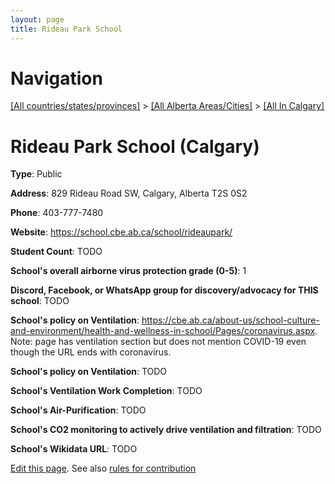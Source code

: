 ```yaml
---
layout: page
title: Rideau Park School
---
```

# Navigation

[[All countries/states/provinces]](../../..) > [[All Alberta Areas/Cities]](../..) > [[All In Calgary]](..)

# Rideau Park School (Calgary)

**Type**: Public

**Address**: 829 Rideau Road SW, Calgary, Alberta T2S 0S2

**Phone**: 403-777-7480

**Website**: <https://school.cbe.ab.ca/school/rideaupark/>

**Student Count**: TODO

**School's overall airborne virus protection grade (0-5)**: 1

**Discord, Facebook, or WhatsApp group for discovery/advocacy for THIS school**: TODO

**School's policy on Ventilation**: <https://cbe.ab.ca/about-us/school-culture-and-environment/health-and-wellness-in-school/Pages/coronavirus.aspx>. Note: page has ventilation section but does not mention COVID-19 even though the URL ends with coronavirus.

**School's policy on Ventilation**: TODO

**School's Ventilation Work Completion**: TODO

**School's Air-Purification**: TODO

**School's CO2 monitoring to actively drive ventilation and filtration**: TODO

**School's Wikidata URL**: TODO


[Edit this page](https://github.com/ventilate-schools/AB/edit/main/./Calgary/Rideau_Park_School.md). See also [rules for contribution](../../../contribution-rules/)